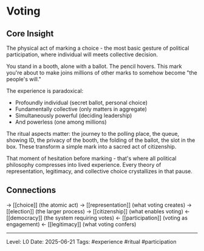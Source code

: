 # Voting

## Core Insight
The physical act of marking a choice - the most basic gesture of political participation, where individual will meets collective decision.

You stand in a booth, alone with a ballot. The pencil hovers. This mark you're about to make joins millions of other marks to somehow become "the people's will."

The experience is paradoxical:
- Profoundly individual (secret ballot, personal choice)
- Fundamentally collective (only matters in aggregate)
- Simultaneously powerful (deciding leadership)
- And powerless (one among millions)

The ritual aspects matter: the journey to the polling place, the queue, showing ID, the privacy of the booth, the folding of the ballot, the slot in the box. These transform a simple mark into a sacred act of citizenship.

That moment of hesitation before marking - that's where all political philosophy compresses into lived experience. Every theory of representation, legitimacy, and collective choice crystallizes in that pause.

## Connections
→ [[choice]] (the atomic act)
→ [[representation]] (what voting creates)
→ [[election]] (the larger process)
→ [[citizenship]] (what enables voting)
← [[democracy]] (the system requiring votes)
← [[participation]] (voting as engagement)
← [[legitimacy]] (what voting confers)

---
Level: L0
Date: 2025-06-21
Tags: #experience #ritual #participation